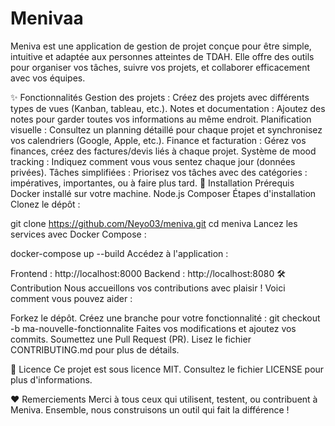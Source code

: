 # Menivaa

Meniva est une application de gestion de projet conçue pour être simple, intuitive et adaptée aux personnes atteintes de TDAH. Elle offre des outils pour organiser vos tâches, suivre vos projets, et collaborer efficacement avec vos équipes.

✨ Fonctionnalités
Gestion des projets : Créez des projets avec différents types de vues (Kanban, tableau, etc.).
Notes et documentation : Ajoutez des notes pour garder toutes vos informations au même endroit.
Planification visuelle : Consultez un planning détaillé pour chaque projet et synchronisez vos calendriers (Google, Apple, etc.).
Finance et facturation : Gérez vos finances, créez des factures/devis liés à chaque projet.
Système de mood tracking : Indiquez comment vous vous sentez chaque jour (données privées).
Tâches simplifiées : Priorisez vos tâches avec des catégories : impératives, importantes, ou à faire plus tard.
🚀 Installation
Prérequis
Docker installé sur votre machine.
Node.js
Composer
Étapes d'installation
Clonez le dépôt :

git clone https://github.com/Neyo03/meniva.git
cd meniva
Lancez les services avec Docker Compose :

docker-compose up --build
Accédez à l'application :

Frontend : http://localhost:8000
Backend : http://localhost:8080
🛠️ Contribution
Nous accueillons vos contributions avec plaisir ! Voici comment vous pouvez aider :

Forkez le dépôt.
Créez une branche pour votre fonctionnalité :
git checkout -b ma-nouvelle-fonctionnalite
Faites vos modifications et ajoutez vos commits.
Soumettez une Pull Request (PR).
Lisez le fichier CONTRIBUTING.md pour plus de détails.

📄 Licence
Ce projet est sous licence MIT. Consultez le fichier LICENSE pour plus d'informations.

❤️ Remerciements
Merci à tous ceux qui utilisent, testent, ou contribuent à Meniva. Ensemble, nous construisons un outil qui fait la différence !
